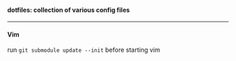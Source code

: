 #### dotfiles: collection of various config files
---

#### Vim

run ```git submodule update --init``` before starting vim
